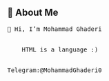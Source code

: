 
## 🔱 About Me
<pre>
👋 Hi, I’m Mohammad Ghaderi
 <div
    role = "developer"        
    class = "beginner"
    learing = "React">
    HTML is a language :)
 </div>
Telegram:@MohammadGhaderi0




